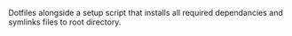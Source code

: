 Dotfiles alongside a setup script that installs all required dependancies and symlinks files to root directory.
